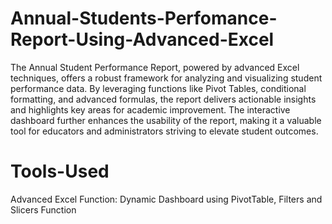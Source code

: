 # Annual-Students-Perfomance-Report-Using-Advanced-Excel
The Annual Student Performance Report, powered by advanced Excel techniques, offers a robust framework for analyzing and visualizing student performance data. By leveraging functions like Pivot Tables, conditional formatting, and advanced formulas, the report delivers actionable insights and highlights key areas for academic improvement. The interactive dashboard further enhances the usability of the report, making it a valuable tool for educators and administrators striving to elevate student outcomes.

# Tools-Used

Advanced Excel Function:
Dynamic Dashboard using PivotTable, Filters and Slicers Function
